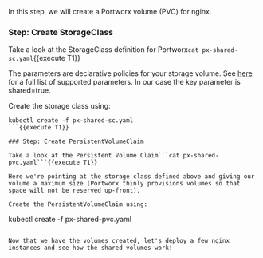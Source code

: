 In this step, we will create a Portworx volume (PVC) for nginx.

### Step: Create StorageClass

Take a look at the StorageClass definition for Portworx```cat px-shared-sc.yaml```{{execute T1}}

The parameters are declarative policies for your storage volume. See [here](https://docs.portworx.com/manage/volumes.html) for a full list of supported parameters. In our case the key parameter is shared=true.

Create the storage class using:
```
kubectl create -f px-shared-sc.yaml
```{{execute T1}}

### Step: Create PersistentVolumeClaim

Take a look at the Persistent Volume Claim```cat px-shared-pvc.yaml```{{execute T1}}

Here we're pointing at the storage class defined above and giving our volume a maximum size (Portworx thinly provisions volumes so that space will not be reserved up-front).

Create the PersistentVolumeClaim using:
```
kubectl create -f px-shared-pvc.yaml
```{{execute T1}}

Now that we have the volumes created, let's deploy a few nginx instances and see how the shared volumes work!
